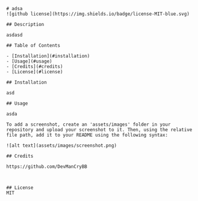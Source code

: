 

    # adsa
    ![github license](https://img.shields.io/badge/license-MIT-blue.svg)

    ## Description
    
    asdasd

    ## Table of Contents
    
    - [Installation](#installation)
    - [Usage](#usage)
    - [Credits](#credits)
    - [License](#license)
    
    ## Installation
    
    asd
    
    ## Usage
    
    asda
    
    To add a screenshot, create an 'assets/images' folder in your repository and upload your screenshot to it. Then, using the relative file path, add it to your README using the following syntax:
    
    ![alt text](assets/images/screenshot.png)
    
    ## Credits
    
    https://github.com/DevManCryBB
    
    
    
    ## License
    MIT
    